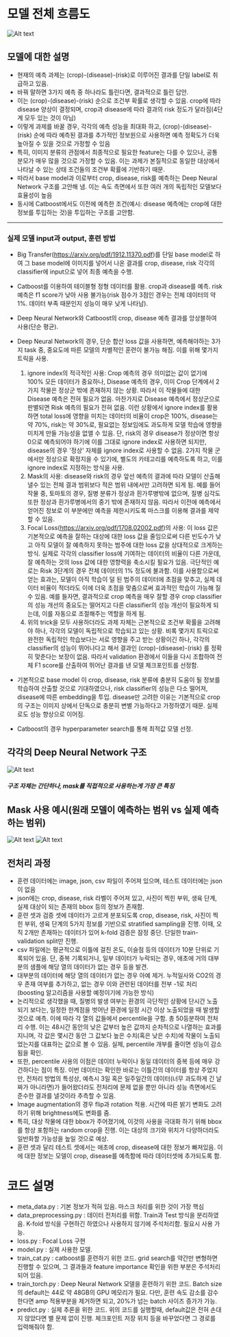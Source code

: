 # 모델 전체 흐름도
![Alt text](pictures/prediction_flow.png)

## 모델에 대한 설명
- 현재의 예측 과제는 (crop)-(disease)-(risk)로 이루어진 결과를 단일 label로 취급하고 있음.
- 바꿔 말하면 3가지 예측 중 하나라도 틀린다면, 결과적으로 틀린 답안.
- 이는 (crop)-(disease)-(risk) 순으로 조건부 확률로 생각할 수 있음. crop에 따라 disease 양상이 결정되며, crop과 disease에 따라 결과의 risk 정도가 달라짐(4단계 모두 있는 것이 아님)
- 이렇게 과제를 바꿀 경우, 각각의 예측 성능을 최대화 하고, (crop)-(disease)-(risk) 순에 따라 예측된 결과를 추가적인 정보원으로 사용하면 예측 정확도가 더욱 높아질 수 있을 것으로 가정할 수 있음
- 특히, 이미지 분류의 관점에서 최종적으로 필요한 feature는 다를 수 있으나, 공통 분모가 매우 많을 것으로 가정할 수 있음. 이는 과제가 본질적으로 동일한 대상에서 나타날 수 있는 상태 조건들의 조건부 확률에 기반하기 때문.
- 따라서 base model과 이로부터 crop, disease, risk를 예측하는 Deep Neural Network 구조를 고안해 냄. 이는 속도 측면에서 또한 여러 개의 독립적인 모델보다 효율성이 높음
- 동시에 Catboost에서도 이전에 예측한 조건(예시: disease 예측에는 crop에 대한 정보를 투입하는 것)을 투입하는 구조를 고안함.
-----------------------------------------------------------------------------
### 실제 모델 input과 output, 훈련 방법
- Big Transfer(https://arxiv.org/pdf/1912.11370.pdf)를 단일 base model로 하여 그 base model에 이미지를 넣어서 나온 결과를 crop, disease, risk 각각의 classifier에 input으로 넣어 최종 예측을 수행.
- Catboost를 이용하여 테이블형 정형 데이터를 활용. crop과 disease를 예측. risk 예측은 f1 score가 낮아 사용 불가능(risk 점수가 3점인 경우는 전체 데이터의 약 1%. 데이터 부족 때문인지 성능이 매우 낮게 나타남).
- Deep Neural Network와 Catboost의 crop, disease 예측 결과를 앙상블하여 사용(단순 평균).   
- Deep Neural Network의 경우, 단순 합산 loss 값을 사용하면, 예측해야하는 3가지 task 중, 중요도에 따른 모델의 차별적인 훈련이 불가능 해짐. 이를 위해 몇가지 트릭을 사용.
  1. ignore index의 적극적인 사용: Crop 예측의 경우 의미없는 값이 없기에 100% 모든 데이터가 중요하나, Disease 예측의 경우, 이미 Crop 단계에서 2가지 작물은 정상군 밖에 존재하지 않는 상황. 따라서 이 작물들에 대한 Disease 예측은 전혀 필요가 없음. 마찬가지로 Disease 예측에서 정상군으로 판별되면 Risk 예측의 필요가 전혀 없음. 이런 상황에서 ignore index를 활용하면 total loss에 영향을 미치는 데이터의 비율이 crop은 100%, disease는 약 70%, risk는 약 30%로, 필요없는 정보임에도 과도하게 모델 학습에 영향을 미치게 만들 가능성을 없앨 수 있음. 단, risk의 경우 disease가 정상이면 항상 0으로 예측되어야 하기에 이를 그대로 ignore index로 사용하면 되지만, disease의 경우 '정상' 자체를 ignore index로 사용할 수 없음. 2가지 작물 군에서만 정상으로 확정지을 수 있기에, 별도의 카테고리를 예측하도록 하고, 이를 ignore index로 지정하는 방식을 사용.
  2. Mask의 사용: disease와 risk의 경우 앞선 예측의 결과에 따라 모델이 산출해 낼수 있는 전체 결과 범위보다 적은 범위 내에서만 고려하면 되게 됨. 예를 들어 작물 중, 토마토의 경우, 질병 분류가 정상과 흰가루병밖에 없으며, 질병 심각도 또한 정상과 흰가루병에서의 중기 밖에 존재하지 않음. 따라서 이전에 예측에서 얻어진 정보로 이 부분에만 예측을 제한시키도록 마스크를 이용해 결과를 제약할 수 있음.   
  3. Focal Loss(https://arxiv.org/pdf/1708.02002.pdf)의 사용: 이 loss 값은 기본적으로 예측을 잘하는 대상에 대한 loss 값을 줄임으로써 다른 빈도수가 낮고 아직 모델이 잘 예측하지 못하는 범주에 대한 loss 값을 상대적으로 크게하는 방식. 실제로 각각의 classifier loss에 기여하는 데이터의 비율이 다른 가운데, 잘 예측하는 것의 loss 값에 대한 영향력을 축소시킬 필요가 있음. 극단적인 예로는 Risk 3단계의 경우 전체 데이터의 1% 정도에 불과함. 이를 사용함으로써 얻는 효과는, 모델이 아직 학습이 덜 된 범주의 데이터에 초점을 맞추고, 실제 데이터 비율이 적더라도 이에 더욱 초점을 맞춤으로써 효과적인 학습이 가능해 질 수 있음. 예를 들자면, 결과적으로 crop 예측을 매우 잘할 경우 crop classifier의 성능 개선의 중요도는 떨어지고 다른 classifier의 성능 개선이 필요하게 되는데, 이를 자동으로 조절해주는 역할을 하게 됨.   
  4. 위의 trick을 모두 사용하더라도 과제 자체는 근본적으로 조건부 확률을 고려해야 하나, 각각의 모델이 독립적으로 학습되고 있는 상황. 비록 몇가지 트릭으로 완전한 독립적인 학습보다는 서로 영향을 주고 받는 상황이긴 하나, 각각의 classifier의 성능이 뛰어나다고 해서 결과인 (crop)-(disease)-(risk) 를 정확히 맞춘다는 보장이 없음. 따라서 validation 환경에서 이들을 다시 조합하여 전체 F1 score를 산출하여 뛰어난 결과를 낸 모델 체크포인트를 선정함.   

- 기본적으로 base model 이 crop, disease, risk 분류에 충분히 도움이 될 정보를 학습하여 산출할 것으로 기대하였으나, risk classifier의 성능은 다소 떨어져, disease에 따른 embedding을 투입. disease만 고려한 이유는 기본적으로 crop의 구조는 이미지 상에서 단독으로 충분히 변별 가능하다고 가정하였기 때문. 실제로도 성능 향상으로 이어짐.
- Catboost의 경우 hyperparameter search를 통해 최적값 모델 선정.

## 각각의 Deep Neural Network 구조
![Alt text](pictures/DNN_architectures.png)
##### 구조 자체는 간단하나, mask를 직접적으로 사용하는게 가장 큰 특징
   
## Mask 사용 예시(원래 모델이 예측하는 범위 vs 실제 예측하는 범위)
![Alt text](pictures/classifier_targets.png)
![Alt text](pictures/mask_example.png)

## 전처리 과정
- 훈련 데이터에는 image, json, csv 파일이 주어져 있으며, 테스트 데이터에는 json이 없음
- json에는 crop, disease, risk 라벨이 주어져 있고, 사진이 찍힌 부위, 생육 단계, 실제 대상이 되는 존재의 bbox 등의 정보가 존재함.
- 훈련 셋과 검증 셋에 데이터가 고르게 분포되도록 crop, disease, risk, 사진이 찍힌 부위, 생육 단계의 5가지 정보를 기반으로 stratified sampling을 진행. 이때, 오직 2개만 존재하는 데이터가 있어 k-fold 검증은 잠정 중단. 단일한 train-validation split만 진행.   
- csv 파일에는 평균적으로 이틀에 걸친 온도, 이슬점 등의 데이터가 10분 단위로 기록되어 있음. 단, 중복 기록되거나, 일부 데이터가 누락되는 경우, 애초에 거의 대부분의 샘플에 해당 열의 데이터가 없는 경우 등을 발견.
- 대부분의 데이터에 해당 열의 데이터가 없는 경우 아예 제거. 누적일사와 CO2의 경우 존재 여부를 추가하고, 없는 경우 이와 관련된 데이터를 전부 -1로 처리(boosting 알고리즘을 사용할 예정이기에 가능한 방식)
- 논리적으로 생각했을 때, 질병의 발생 여부는 환경의 극단적인 상황에 단시간 노출되기 보다는, 일정한 한계점을 벗어난 환경에 일정 시간 이상 노출되었을 때 발생할 것으로 예측. 이에 따라 각 열의 값들에서 percentile을 구함. 총 50등분하여 전처리 수행. 이는 48시간 동안의 낮은 값부터 높은 값까지 순차적으로 나열하는 효과를 지니며, 각 값은 몇시간 동안 그 값보다 높은 수치(혹은 낮은 수치)에 작물이 노출되었는지를 대표하는 값으로 볼 수 있음. 실제, percentile 개부를 줄이면 성능이 감소됨을 확인.   
- 또한, percentile 사용의 이점은 데이터 누락이나 동일 데이터의 중복 등에 매우 강건하다는 점이 특징. 이번 데이터는 확인한 바로는 이틀간의 데이터를 항상 주었지만, 전처리 방법의 특성상, 예측시 3일 혹은 일주일간의 데이터(너무 과도하게 긴 날짜가 아니라면)가 들어왔더라도 전처리에 문제 없을 뿐만 아니라 성능 측면에서도 준수한 결과를 낼것이라 추측할 수 있음.
- Image augmentation의 경우 flip과 rotation 적용. 시간에 따른 밝기 변화도 고려하기 위해 brightness에도 변화를 줌.
- 특히, 대상 작물에 대한 bbox가 주어졌기에, 이것의 사용을 극대화 하기 위해 bbox를 항상 포함하는 random crop을 진행. 이는 대상의 크기와 위치가 다양하더라도 일반화할 가능성을 높일 것으로 예상.
- 훈련 셋과 달리 테스트 셋에서는 애초에 crop, disease에 대한 정보가 빠져있음. 이에 대한 정보는 모델이 crop, disease를 예측함에 따라 데이터셋에 추가되도록 함.

# 코드 설명
- meta_data.py : 기본 정보가 적혀 있음. 마스크 처리를 위한 것이 가장 핵심
- data_preprocessing.py : 데이터 전처리를 위함. Train과 Test 방식을 분리하였음. K-fold 방식을 구현하긴 하였으나 사용하지 않기에 주석처리함. 필요시 사용 가능.
- loss.py : Focal Loss 구현
- model.py : 실제 사용한 모델.
- train_cat.py : catboost를 훈련하기 위한 코드. grid search를 약간만 변형하면 진행할 수 있으며, 그 결과들과 feature importance 확인을 위한 부분은 주석처리되어 있음.
- train_torch.py : Deep Neural Network 모델을 훈련하기 위한 코드. Batch size의 default는 44로 약 48GB의 GPU 메모리가 필요. 다만, 훈련 속도 감소를 감수한다면 amp 적용부분을 제거하면 되고, 20%가 넘는 batch 사이즈 증가가 가능.
- predict.py : 실제 추론을 위한 코드. 위의 코드를 실행할때, default값은 전혀 손대지 않았다면 별 문제 없이 진행. 체크포인트 저장 위치 등을 바꾸었다면 그 경로를 입력해줘야 함.

